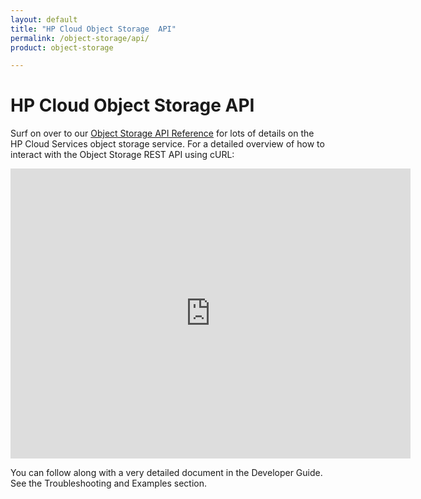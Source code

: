 ```yaml
---
layout: default
title: "HP Cloud Object Storage  API"
permalink: /object-storage/api/
product: object-storage

---
```

# HP Cloud Object Storage  API

<!--The HP Cloud Object Storage API is documented in your choice of formats: 

* [HP Cloud Object Storage Developer Guide API 1.1, Browser View](https://api-docs.hpcloud.com/hpcloud-object-storage/1.0/content/ch_object-storage-dev-overview.html)
* [HP Cloud Object Storage Developer Guide API 1.1, PDF View](http://api-docs.hpcloud.com/hpcloud-object-storage/1.0/hpcloud-object-storage-1.0.pdf)-->

Surf on over to our [Object Storage API Reference](/api/object-storage) for lots of details on the HP Cloud Services object storage service.  For a detailed overview of how to interact with the Object Storage REST API using cURL:

<iframe src="http://player.vimeo.com/video/32288319?title=0&amp;byline=0&amp;portrait=0" width="640" height="464" frameborder="0"> </iframe>

You can follow along with a very detailed document in the Developer Guide. See the Troubleshooting and Examples section.